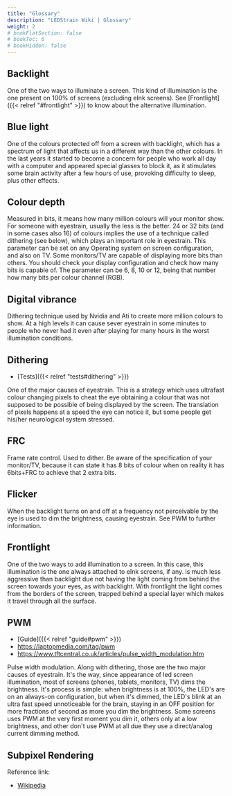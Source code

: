 ```yaml
---
title: "Glossary"
description: "LEDStrain Wiki | Glossary"
weight: 2
# bookFlatSection: false
# bookToc: 6
# bookHidden: false
---
```


## Backlight 
One of the two ways to illuminate a screen. This kind of illumination is the one present on 100% of screens (excluding eInk screens). See [Frontlight]({{< relref "#frontlight" >}}) to know about the alternative illumination.

## Blue light
One of the colours protected off from a screen with backlight, which has a spectrum of light that affects us in a different way than the other colours. In the last years it started to become a concern for people who work all day with a computer and appeared special glasses to block it, as it stimulates some brain activity after a few hours of use, provoking difficulty to sleep, plus other effects.

## Colour depth
Measured in bits, it means how many million colours will your monitor show. For someone with eyestrain, usually the less is the better. 24 or 32 bits (and in some cases also 16) of colours implies the use of a technique called dithering (see below), which plays an important role in eyestrain. This parameter can be set on any Operating system on screen configuration, and also on TV. Some monitors/TV are capable of displaying more bits than others. You should check your display configuration and check how many bits is capable of. The parameter can be 6, 8, 10 or 12, being that number how many bits per colour channel (RGB).

## Digital vibrance
Dithering technique used by Nvidia and Ati to create more million colours to show. At a high levels it can cause sever eyestrain in some minutes to people who never had it even after playing for many hours in the worst illumination conditions.

## Dithering

* [Tests]({{< relref "tests#dithering" >}})


One of the major causes of eyestrain. This is a strategy which uses ultrafast colour changing pixels to cheat the eye obtaining a colour that was not supposed to be possible of being displayed by the screen. The translation of pixels happens at a speed the eye can notice it, but some people get his/her neurological system stressed.

## FRC
Frame rate control. Used to dither. Be aware of the specification of your monitor/TV, because it can state it has 8 bits of colour when on reality it has 6bits+FRC to achieve that 2 extra bits.

## Flicker
When the backlight turns on and off at a frequency not perceivable by the eye is used to dim the brightness, causing eyestrain. See PWM to further information.

## Frontlight
One of the two ways to add illumination to a screen. In this case, this illumination is the one always attached to eInk screens, if any. is much less aggressive than backlight due not having the light coming from behind the screen towards your eyes, as with backlight. With frontlight the light comes from the borders of the screen, trapped behind a special layer which makes it travel through all the surface.

## PWM

* [Guide]({{< relref "guide#pwm" >}})
* https://laptopmedia.com/tag/pwm
* https://www.tftcentral.co.uk/articles/pulse_width_modulation.htm

Pulse width modulation. Along with dithering, those are the two major causes of eyestrain. It's the way, since appearance of led screen illumination, most of screens (phones, tablets, monitors, TV) dims the brightness. It's process is simple: when brightness is at 100%, the LED's are on an always-on configuration, but when it's dimmed, the LED's blink at an ultra fast speed unnoticeable for the brain, staying in an OFF position for more fractions of second as more you dim the brightness. Some screens uses PWM at the very first moment you dim it, others only at a low brightness, and other don't use PWM at all due they use a direct/analog current dimming method.

## Subpixel Rendering
Reference link:
* [Wikipedia](https://en.m.wikipedia.org/wiki/Subpixel_rendering)
